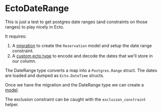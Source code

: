# EctoDateRange

This is just a test to get postgres date ranges (and constraints on those ranges) to play nicely in Ecto.

It requires:

1) A [migration](https://github.com/keathley/ecto_date_range/blob/master/priv/repo/migrations/20160907213401_create_reservations.exs) to create the `Reservation` model and setup the date range constraint.
2) A [custom ecto type](https://github.com/keathley/ecto_date_range/blob/master/lib/ecto_date_range/date_range.ex) to encode and decode the dates that we'll store in our column.

The DateRange type converts a map into a `Postgrex.Range` struct. The dates are loaded and dumped as `Ecto.DateTime` structs.

Once we have the migration and the DateRange type we can create a  [model](https://github.com/keathley/ecto_date_range/blob/master/lib/ecto_date_range/reservation.ex).

The exclusion constraint can be caught with the `exclusion_constraint` helper.
